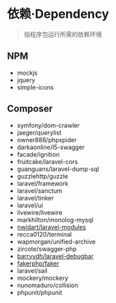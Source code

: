 # 依赖·Dependency

> 指程序包运行所需的依赖环境

## NPM

- mockjs
- jquery
- simple-icons

## Composer

- symfony/dom-crawler
- jaeger/querylist
- owner888/phpspider
- darkaonline/l5-swagger
- facade/ignition
- fruitcake/laravel-cors
- guanguans/laravel-dump-sql
- guzzlehttp/guzzle
- laravel/framework
- laravel/sanctum
- laravel/tinker
- laravel/ui
- livewire/livewire
- markhilton/monolog-mysql
- [nwidart/laravel-modules](https://laravelmodules.com/)
- recca0120/terminal
- wapmorgan/unified-archive
- zircote/swagger-php
- [barryvdh/laravel-debugbar](https://laraveldebugbar.com/)
- [fakerphp/faker](https://fakerphp.org/)
- laravel/sail
- mockery/mockery
- nunomaduro/collision
- phpunit/phpunit
